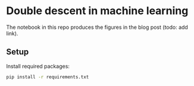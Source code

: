 # Double descent in machine learning

The notebook in this repo produces the figures in the blog post (todo: add link).

## Setup

Install required packages:
```bash
pip install -r requirements.txt
```


